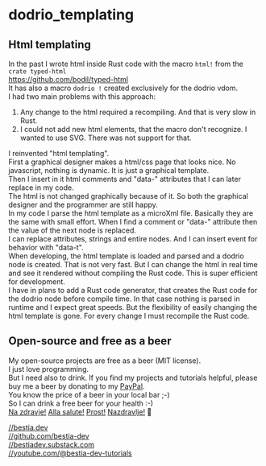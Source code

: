 [//]: # (auto_md_to_doc_comments segment start A)

# dodrio_templating

## Html templating

In the past I wrote html inside Rust code with the macro `html!` from the `crate typed-html`  
<https://github.com/bodil/typed-html>  
It has also a macro `dodrio !` created exclusively for the dodrio vdom.  
I had two main problems with this approach:  

1. Any change to the html required a recompiling. And that is very slow in Rust.  
2. I could not add new html elements, that the macro don't recognize. I wanted to use SVG. There was not support for that.  

I reinvented "html templating".  
First a graphical designer makes a html/css page that looks nice. No javascript, nothing is dynamic. It is just a graphical template.  
Then I insert in it html comments and "data-" attributes that I can later replace in my code.  
The html is not changed graphically because of it. So both the graphical designer and the programmer are still happy.  
In my code I parse the html template as a microXml file. Basically they are the same with small effort. When I find a comment or "data-" attribute then the value of the next node is replaced.  
I can replace attributes, strings and entire nodes. And I can insert event for behavior with "data-t".  
When developing, the html template is loaded and parsed and a dodrio node is created. That is not very fast. But I can change the html in real time and see it rendered without compiling the Rust code. This is super efficient for development.  
I have in plans to add a Rust code generator, that creates the Rust code for the dodrio node before compile time. In that case nothing is parsed in runtime and I expect great speeds. But the flexibility of easily changing the html template is gone. For every change I must recompile the Rust code.  

## Open-source and free as a beer

My open-source projects are free as a beer (MIT license).  
I just love programming.  
But I need also to drink. If you find my projects and tutorials helpful, please buy me a beer by donating to my [PayPal](https://paypal.me/LucianoBestia).  
You know the price of a beer in your local bar ;-)  
So I can drink a free beer for your health :-)  
[Na zdravje!](https://translate.google.com/?hl=en&sl=sl&tl=en&text=Na%20zdravje&op=translate) [Alla salute!](https://dictionary.cambridge.org/dictionary/italian-english/alla-salute) [Prost!](https://dictionary.cambridge.org/dictionary/german-english/prost) [Nazdravlje!](https://matadornetwork.com/nights/how-to-say-cheers-in-50-languages/) 🍻

[//bestia.dev](https://bestia.dev)  
[//github.com/bestia-dev](https://github.com/bestia-dev)  
[//bestiadev.substack.com](https://bestiadev.substack.com)  
[//youtube.com/@bestia-dev-tutorials](https://youtube.com/@bestia-dev-tutorials)  

[//]: # (auto_md_to_doc_comments segment end A)
